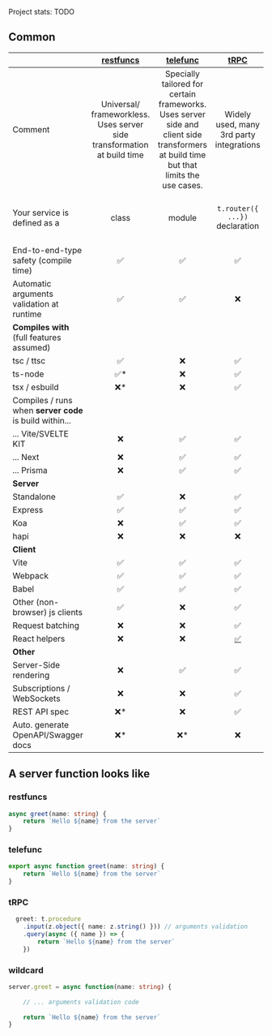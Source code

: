 Project stats:
TODO
## Common
|                                   | [restfuncs](https://github.com/bogeeee/restfuncs) | [telefunc](https://telefunc.com/) | [tRPC](https://trpc.io/) | [wildcard](https://github.com/brillout/wildcard-api) | 
| :-------------------------------- | :---: | :-------------: | :--------------: | :--------------: |  
| Comment | Universal/ frameworkless. Uses server side transformation at build time| Specially tailored for certain frameworks. Uses server side and client side transformers at build time but that limits the use cases.| Widely used, many 3rd party integrations | Precedent of telefunc. Not maintained anymore.
Your service is defined as a | class | module | `t.router({ ...})` declaration | by adding functions to the `server` object
End-to-end-type safety (compile time)| ✅ | ✅  | ✅ | ❌
Automatic arguments validation at runtime  | ✅ | ✅  | ❌ | ❌ |
**Compiles with** (full features assumed)|
tsc / ttsc | ✅ | ❌  | ✅ | ✅
ts-node | <a title="with -C ttypescript">✅*</a> | ❌  | ✅ | ✅
tsx / esbuild | <a title="You can still use tsx in development where you don't need arguments validation.">❌*</a> | ❌ | ✅ | ✅
Compiles / runs when **server code** is build within...|
... Vite/SVELTE KIT | ❌ | ✅ | ✅ | ✅
... Next | ❌ | ✅ | ✅ | ✅ 
... Prisma | ❌ | ✅ | ✅ | ✅
**Server**  |
Standalone | ✅ | ❌ | ✅ | ✅
Express | ✅ | ✅  | ✅ | ✅
Koa | ❌ | ✅  | ✅ | ✅
hapi | ❌ | ❌  | ❌ | ✅
**Client**  |
Vite | ✅ | ✅  | ✅ | ✅
Webpack | ✅ | ✅  | ✅ | ✅
Babel | ✅ | ✅  | ✅ | ✅
Other (non-browser) js clients | ✅ | ❌ | ✅ | ✅
Request batching | ❌ | ❌  | ✅ | ❌
React helpers | ❌ | ❌  | <a href="https://trpc.io/docs/react-query">✅</a> | ❌
**Other**  |
Server-Side rendering | ❌ | ✅ | ✅ | ❌
Subscriptions / WebSockets | ❌ | ❌ | ✅ | ❌
REST API spec | <a title="Planned">❌*</a> | ❌ | ✅ | ❌
Auto. generate OpenAPI/Swagger docs | <a title="Planned">❌*</a> | <a title="Planned">❌*</a> | ❌ | ❌

## A server function looks like

### restfuncs
````typescript
async greet(name: string) {
    return `Hello ${name} from the server`
}
````

### telefunc
````typescript
export async function greet(name: string) {
    return `Hello ${name} from the server`
}
````

### tRPC
````typescript
  greet: t.procedure    
    .input(z.object({ name: z.string() })) // arguments validation
    .query(async ({ name }) => {
        return `Hello ${name} from the server`
    })
````

### wildcard
````typescript
server.greet = async function(name: string) {    
    
    // ... arguments validation code
    
    return `Hello ${name} from the server`
}
````
